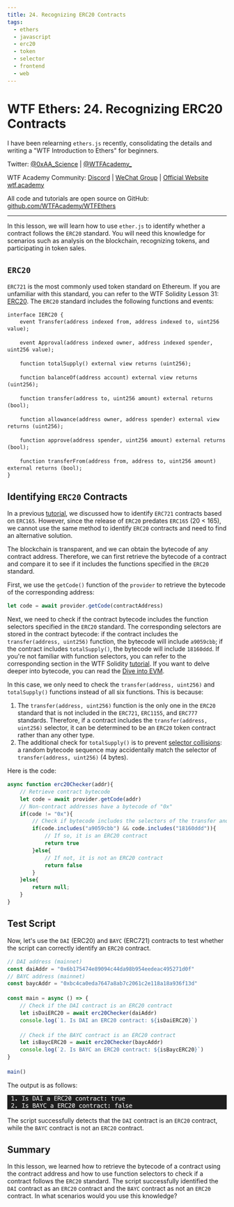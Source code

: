 ```yaml
---
title: 24. Recognizing ERC20 Contracts
tags:
  - ethers
  - javascript
  - erc20
  - token
  - selector
  - frontend
  - web
---
```


# WTF Ethers: 24. Recognizing ERC20 Contracts

I have been relearning `ethers.js` recently, consolidating the details and writing a "WTF Introduction to Ethers" for beginners.

Twitter: [@0xAA_Science](https://twitter.com/0xAA_Science) | [@WTFAcademy_](https://twitter.com/WTFAcademy_)

WTF Academy Community: [Discord](https://discord.gg/5akcruXrsk) | [WeChat Group](https://docs.google.com/forms/d/e/1FAIpQLSe4KGT8Sh6sJ7hedQRuIYirOoZK_85miz3dw7vA1-YjodgJ-A/viewform?usp=sf_link) | [Official Website wtf.academy](https://wtf.academy)

All code and tutorials are open source on GitHub: [github.com/WTFAcademy/WTFEthers](https://github.com/WTFAcademy/WTF-Ethers)

---

In this lesson, we will learn how to use `ether.js` to identify whether a contract follows the `ERC20` standard. You will need this knowledge for scenarios such as analysis on the blockchain, recognizing tokens, and participating in token sales.

## `ERC20`

`ERC721` is the most commonly used token standard on Ethereum. If you are unfamiliar with this standard, you can refer to the WTF Solidity Lesson 31: [ERC20](https://github.com/AmazingAng/WTF-Solidity/blob/main/31_ERC20/readme.md). The `ERC20` standard includes the following functions and events:
```solidity
interface IERC20 {
    event Transfer(address indexed from, address indexed to, uint256 value);

    event Approval(address indexed owner, address indexed spender, uint256 value);

    function totalSupply() external view returns (uint256);

    function balanceOf(address account) external view returns (uint256);

    function transfer(address to, uint256 amount) external returns (bool);

    function allowance(address owner, address spender) external view returns (uint256);

    function approve(address spender, uint256 amount) external returns (bool);

    function transferFrom(address from, address to, uint256 amount) external returns (bool);
}
```

## Identifying `ERC20` Contracts
In a previous [tutorial](https://github.com/WTFAcademy/WTF-Ethers/blob/main/12_ERC721Check/readme.md), we discussed how to identify `ERC721` contracts based on `ERC165`. However, since the release of `ERC20` predates `ERC165` (20 < 165), we cannot use the same method to identify `ERC20` contracts and need to find an alternative solution.

The blockchain is transparent, and we can obtain the bytecode of any contract address. Therefore, we can first retrieve the bytecode of a contract and compare it to see if it includes the functions specified in the `ERC20` standard.

First, we use the `getCode()` function of the `provider` to retrieve the bytecode of the corresponding address:
```js
let code = await provider.getCode(contractAddress)
```

Next, we need to check if the contract bytecode includes the function selectors specified in the `ERC20` standard. The corresponding selectors are stored in the contract bytecode: if the contract includes the `transfer(address, uint256)` function, the bytecode will include `a9059cbb`; if the contract includes `totalSupply()`, the bytecode will include `18160ddd`. If you're not familiar with function selectors, you can refer to the corresponding section in the WTF Solidity [tutorial](https://github.com/AmazingAng/WTF-Solidity/blob/main/29_Selector/readme.md). If you want to delve deeper into bytecode, you can read the [Dive into EVM](https://github.com/AmazingAng/WTFSolidity/blob/main/Topics/Translation/DiveEVM2017).

In this case, we only need to check the `transfer(address, uint256)` and `totalSupply()` functions instead of all six functions. This is because:
1. The `transfer(address, uint256)` function is the only one in the `ERC20` standard that is not included in the `ERC721`, `ERC1155`, and `ERC777` standards. Therefore, if a contract includes the `transfer(address, uint256)` selector, it can be determined to be an `ERC20` token contract rather than any other type.
2. The additional check for `totalSupply()` is to prevent [selector collisions](https://github.com/AmazingAng/WTFSolidity/blob/main/S01_ReentrancyAttack/readme.md): a random bytecode sequence may accidentally match the selector of `transfer(address, uint256)` (4 bytes).

Here is the code:
```js
async function erc20Checker(addr){
    // Retrieve contract bytecode
    let code = await provider.getCode(addr)
    // Non-contract addresses have a bytecode of "0x"
    if(code != "0x"){
        // Check if bytecode includes the selectors of the transfer and totalSupply functions
        if(code.includes("a9059cbb") && code.includes("18160ddd")){
            // If so, it is an ERC20 contract
            return true
        }else{
            // If not, it is not an ERC20 contract
            return false
        }
    }else{
        return null;
    }
}
```

## Test Script

Now, let's use the `DAI` (ERC20) and `BAYC` (ERC721) contracts to test whether the script can correctly identify an `ERC20` contract.

```js
// DAI address (mainnet)
const daiAddr = "0x6b175474e89094c44da98b954eedeac495271d0f"
// BAYC address (mainnet)
const baycAddr = "0xbc4ca0eda7647a8ab7c2061c2e118a18a936f13d"

const main = async () => {
    // Check if the DAI contract is an ERC20 contract
    let isDaiERC20 = await erc20Checker(daiAddr)
    console.log(`1. Is DAI an ERC20 contract: ${isDaiERC20}`)

    // Check if the BAYC contract is an ERC20 contract
    let isBaycERC20 = await erc20Checker(baycAddr)
    console.log(`2. Is BAYC an ERC20 contract: ${isBaycERC20}`)
}

main()
```

The output is as follows:

![](./img/24-1.png)

The script successfully detects that the `DAI` contract is an `ERC20` contract, while the `BAYC` contract is not an `ERC20` contract.

## Summary

In this lesson, we learned how to retrieve the bytecode of a contract using the contract address and how to use function selectors to check if a contract follows the `ERC20` standard. The script successfully identified the `DAI` contract as an `ERC20` contract and the `BAYC` contract as not an `ERC20` contract. In what scenarios would you use this knowledge?
